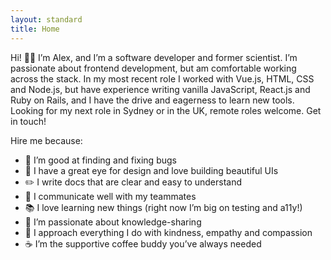 ```yaml
---
layout: standard
title: Home
---
```


Hi! 👋🏽 I’m Alex, and I’m a software developer and former scientist. I’m passionate about frontend development, but am comfortable working across the stack. In my most recent role I worked with Vue.js, HTML, CSS and Node.js, but have experience writing vanilla JavaScript, React.js and Ruby on Rails, and I have the drive and eagerness to learn new tools. Looking for my next role in Sydney or in the UK, remote roles welcome. Get in touch!

Hire me because:

- 🐛 I’m good at finding and fixing bugs
- 🎨 I have a great eye for design and love building beautiful UIs
- ✏️ I write docs that are clear and easy to understand
- 🤝 I communicate well with my teammates
- 📚 I love learning new things (right now I’m big on testing and a11y!)
- 🧠 I’m passionate about knowledge-sharing
- 💞 I approach everything I do with kindness, empathy and compassion
- ☕️ I’m the supportive coffee buddy you’ve always needed 